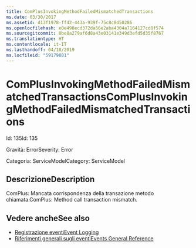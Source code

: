 ```yaml
---
title: ComPlusInvokingMethodFailedMismatchedTransactions
ms.date: 03/30/2017
ms.assetid: d13f1978-ff42-443a-939f-75c8c8d50286
ms.openlocfilehash: e0e498ecd372da56e2aba4304a7164127cd8f574
ms.sourcegitcommit: 0be8a279af6d8a43e03141e349d3efd5d35f8767
ms.translationtype: HT
ms.contentlocale: it-IT
ms.lasthandoff: 04/18/2019
ms.locfileid: "59179881"
---
```

# <a name="complusinvokingmethodfailedmismatchedtransactions"></a><span data-ttu-id="01743-102">ComPlusInvokingMethodFailedMismatchedTransactions</span><span class="sxs-lookup"><span data-stu-id="01743-102">ComPlusInvokingMethodFailedMismatchedTransactions</span></span>
<span data-ttu-id="01743-103">Id: 135</span><span class="sxs-lookup"><span data-stu-id="01743-103">Id: 135</span></span>  
  
 <span data-ttu-id="01743-104">Gravità: Error</span><span class="sxs-lookup"><span data-stu-id="01743-104">Severity: Error</span></span>  
  
 <span data-ttu-id="01743-105">Categoria: ServiceModel</span><span class="sxs-lookup"><span data-stu-id="01743-105">Category: ServiceModel</span></span>  
  
## <a name="description"></a><span data-ttu-id="01743-106">Descrizione</span><span class="sxs-lookup"><span data-stu-id="01743-106">Description</span></span>  
 <span data-ttu-id="01743-107">ComPlus: Mancata corrispondenza della transazione metodo chiamata.</span><span class="sxs-lookup"><span data-stu-id="01743-107">ComPlus: Method call transaction mismatch.</span></span>  
  
## <a name="see-also"></a><span data-ttu-id="01743-108">Vedere anche</span><span class="sxs-lookup"><span data-stu-id="01743-108">See also</span></span>

- [<span data-ttu-id="01743-109">Registrazione eventi</span><span class="sxs-lookup"><span data-stu-id="01743-109">Event Logging</span></span>](../../../../../docs/framework/wcf/diagnostics/event-logging/index.md)
- [<span data-ttu-id="01743-110">Riferimenti generali sugli eventi</span><span class="sxs-lookup"><span data-stu-id="01743-110">Events General Reference</span></span>](../../../../../docs/framework/wcf/diagnostics/event-logging/events-general-reference.md)
